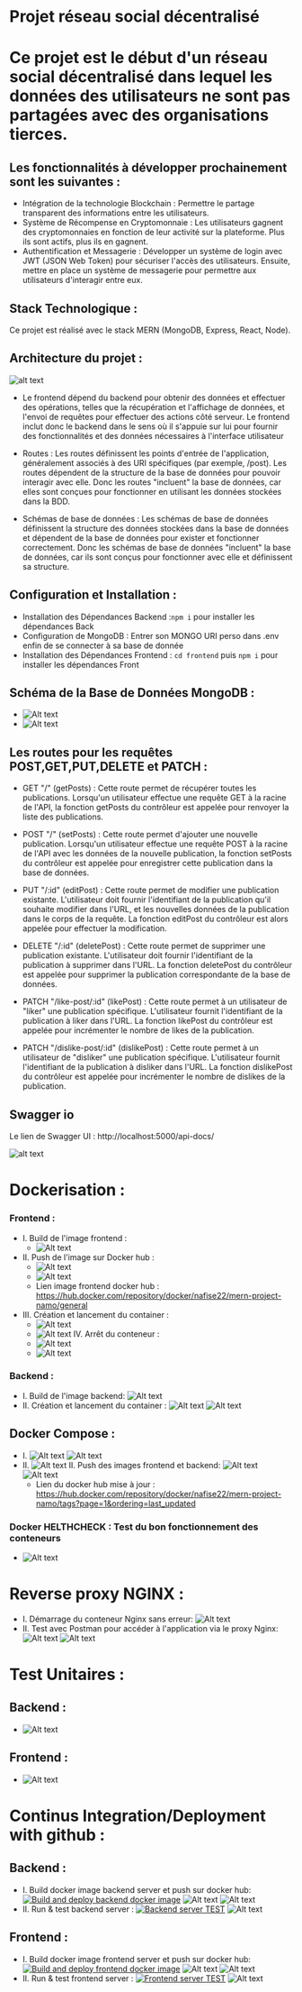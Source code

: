 # Projet réseau social décentralisé

# Ce projet est le début d'un réseau social décentralisé dans lequel les données des utilisateurs ne sont pas partagées avec des organisations tierces.

## Les fonctionnalités à développer prochainement sont les suivantes :
-   Intégration de la technologie Blockchain : Permettre le partage transparent des informations entre les utilisateurs.
-   Système de Récompense en Cryptomonnaie : Les utilisateurs gagnent des cryptomonnaies en fonction de leur activité sur la plateforme. Plus ils sont actifs, plus ils en gagnent.
-   Authentification et Messagerie : Développer un système de login avec JWT (JSON Web Token) pour sécuriser l'accès des utilisateurs. Ensuite, mettre en place un système de messagerie pour permettre aux utilisateurs d'interagir entre eux.

## Stack Technologique :

Ce projet est réalisé avec le stack MERN (MongoDB, Express, React, Node).

## Architecture du projet :

![alt text](<screenshots/Schéma CI-CD.png>)

-   Le frontend dépend du backend pour obtenir des données et effectuer des opérations, telles que la récupération et l'affichage de données, et l'envoi de requêtes pour effectuer des actions côté serveur. Le frontend inclut donc le backend dans le sens où il s'appuie sur lui pour fournir des fonctionnalités et des données nécessaires à l'interface utilisateur

-   Routes : Les routes définissent les points d'entrée de l'application, généralement associés à des URI spécifiques (par exemple, /post). Les routes dépendent de la structure de la base de données pour pouvoir interagir avec elle. Donc les routes "incluent" la base de données, car elles sont conçues pour fonctionner en utilisant les données stockées dans la BDD.

-   Schémas de base de données : Les schémas de base de données définissent la structure des données stockées dans la base de données et dépendent de la base de données pour exister et fonctionner correctement. Donc les schémas de base de données "incluent" la base de données, car ils sont conçus pour fonctionner avec elle et définissent sa structure.


## Configuration et Installation :

- Installation des Dépendances Backend :`npm i` pour installer les dépendances Back
- Configuration de MongoDB : Entrer son MONGO URI perso dans .env enfin de se connecter à sa base de donnée
- Installation des Dépendances Frontend : `cd frontend` puis `npm i` pour installer les dépendances Front

## Schéma de la Base de Données MongoDB : 

-   ![Alt text](<screenshots/schéma bdd.png>)
-   ![Alt text](screenshots/mongodb.png)

## Les routes pour les requêtes POST,GET,PUT,DELETE et PATCH :

-   GET "/" (getPosts) : Cette route permet de récupérer toutes les publications. Lorsqu'un utilisateur effectue une requête GET à la racine de l'API, la fonction getPosts du contrôleur est appelée pour renvoyer la liste des publications.

-   POST "/" (setPosts) : Cette route permet d'ajouter une nouvelle publication. Lorsqu'un utilisateur effectue une requête POST à la racine de l'API avec les données de la nouvelle publication, la fonction setPosts du contrôleur est appelée pour enregistrer cette publication dans la base de données.

-   PUT "/:id" (editPost) : Cette route permet de modifier une publication existante. L'utilisateur doit fournir l'identifiant de la publication qu'il souhaite modifier dans l'URL, et les nouvelles données de la publication dans le corps de la requête. La fonction editPost du contrôleur est alors appelée pour effectuer la modification.

-   DELETE "/:id" (deletePost) : Cette route permet de supprimer une publication existante. L'utilisateur doit fournir l'identifiant de la publication à supprimer dans l'URL. La fonction deletePost du contrôleur est appelée pour supprimer la publication correspondante de la base de données.

-   PATCH "/like-post/:id" (likePost) : Cette route permet à un utilisateur de "liker" une publication spécifique. L'utilisateur fournit l'identifiant de la publication à liker dans l'URL. La fonction likePost du contrôleur est appelée pour incrémenter le nombre de likes de la publication.

-   PATCH "/dislike-post/:id" (dislikePost) : Cette route permet à un utilisateur de "disliker" une publication spécifique. L'utilisateur fournit l'identifiant de la publication à disliker dans l'URL. La fonction dislikePost du contrôleur est appelée pour incrémenter le nombre de dislikes de la publication.

## Swagger io

Le lien de Swagger UI : http://localhost:5000/api-docs/

![alt text](<screenshots/Swagger UI.png>)

# Dockerisation :

### Frontend :

-   I. Build de l'image frontend :
    -   ![Alt text](<screenshots/Build image docker frontend.png>)
-   II. Push de l'image sur Docker hub :
    -   ![Alt text](<screenshots/Push image frontend sur dockerhub.png>)
    -   ![Alt text](<screenshots/Image frontend dockerhub.png>)
    -   Lien image frontend docker hub : https://hub.docker.com/repository/docker/nafise22/mern-project-namo/general
-   III. Création et lancement du container :
    -   ![Alt text](<screenshots/création container frontend.png>)
    -   ![Alt text](<screenshots/localhost frontend.png>)
    IV. Arrêt du conteneur :
    -   ![Alt text](<screenshots/Arrêt du container frontend.png>)
    -   ![Alt text](<screenshots/localhost après arrêt du container.png>)

### Backend :

-   I. Build de l'image backend:
    ![Alt text](<screenshots/Build image docker backend.png>)
-   II. Création et lancement du container :
    ![Alt text](screenshots/Backend_server_container.png)
    ![Alt text](<screenshots/Localhost 5000.png>)

## Docker Compose :

-   I.
      ![Alt text](<screenshots/Docker compose 1.png>)
      ![Alt text](<screenshots/Docker compose 2.png>)
-   II.
      ![Alt text](<screenshots/Localhost fonctionnel après docker compose.png>)
    II. Push des images frontend et backend:
      ![Alt text](<screenshots/push frontend et backend apres docker compose.png>)
      ![Alt text](<screenshots/Docker hub updated.png>)
    -   Lien du docker hub mise à jour : https://hub.docker.com/repository/docker/nafise22/mern-project-namo/tags?page=1&ordering=last_updated

### Docker HELTHCHECK : Test du bon fonctionnement des conteneurs

-   ![Alt text](<screenshots/Docker HEALTHCHECK.png>)

# Reverse proxy NGINX :

-   I. Démarrage du conteneur Nginx sans erreur:
    ![Alt text](<screenshots/container nginx démarrage sans erreur.png>)
-   II. Test avec Postman pour accéder à l'application via le proxy Nginx:
    ![Alt text](<screenshots/test requete GET postman backend.png>)
    ![Alt text](<screenshots/test requete GET postman frontend.png>)

# Test Unitaires : 

## Backend :

-   ![Alt text](<screenshots/Unit test backend.png>)

## Frontend :

-   ![Alt text](<screenshots/Unit test frontend.png>)

# Continus Integration/Deployment with github :

## Backend :

-   I. Build docker image backend server et push sur docker hub:
    [![Build and deploy backend docker image](https://github.com/Namo2202/ci-cd-h3/actions/workflows/build_backend.yml/badge.svg?branch=main)](https://github.com/Namo2202/ci-cd-h3/actions/workflows/build_backend.yml)
    ![Alt text](<screenshots/Build github Backend docker image.png>)
    ![Alt text](<screenshots/github push backend docker image.png>)
-   II. Run & test backend server :
    [![Backend server TEST](https://github.com/Namo2202/ci-cd-h3/actions/workflows/test_backend.yml/badge.svg?branch=main)](https://github.com/Namo2202/ci-cd-h3/actions/workflows/test_backend.yml)
    ![Alt text](<screenshots/Run and test backend server.png>)

## Frontend :

-   I. Build docker image frontend server et push sur docker hub:
    [![Build and deploy frontend docker image](https://github.com/Namo2202/ci-cd-h3/actions/workflows/build_frontend.yml/badge.svg?branch=main)](https://github.com/Namo2202/ci-cd-h3/actions/workflows/build_frontend.yml)
    ![Alt text](<screenshots/Build github Frontend docker image.png>)
    ![Alt text](<screenshots/github push frontend docker image.png>)
-   II. Run & test frontend server :
    [![Frontend server TEST](https://github.com/Namo2202/ci-cd-h3/actions/workflows/test_frontend.yml/badge.svg?branch=main)](https://github.com/Namo2202/ci-cd-h3/actions/workflows/test_frontend.yml)
    ![Alt text](<screenshots/Run and Test frontend server.png>)
